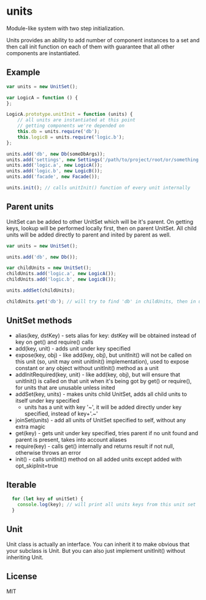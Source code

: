 # units

Module-like system with two step initialization.

Units provides an ability to add number of component instances to a set and then call init function on each of them with guarantee that all other components are instantiated.

## Example

```js
var units = new UnitSet();

var LogicA = function () {
};

LogicA.prototype.unitInit = function (units) {
	// all units are instantiated at this point
	// getting components we're depended on
	this.db = units.require('db');
	this.logicB = units.require('logic.b');
};

units.add('db', new Db(someDbArgs));
units.add('settings', new Settings('/path/to/project/root/or/something'));
units.add('logic.a', new LogicA());
units.add('logic.b', new LogicB());
units.add('facade', new Facade());

units.init(); // calls unitInit() function of every unit internally
```

## Parent units

UnitSet can be added to other UnitSet which will be it's parent. On getting keys, lookup will be performed locally first, then on parent UnitSet. All child units will be added directly to parent and inited by parent as well.

```js
var units = new UnitSet();

units.add('db', new Db());

var childUnits = new UnitSet();
childUnits.add('logic.a', new LogicA());
childUnits.add('logic.b', new LogicB());

units.addSet(childUnits);

childUnits.get('db'); // will try to find 'db' in childUnits, then in units
```

## UnitSet methods

* alias(key, dstKey) - sets alias for key: dstKey will be obtained instead of key on get() and require() calls
* add(key, unit) - adds unit under key specified
* expose(key, obj) - like add(key, obj), but unitInit() will not be called on this unit (so, unit may omit unitInit() implementation), used to expose constant or any object without unitInit() method as a unit
* addInitRequired(key, unit) - like add(key, obj), but will ensure that unitInit() is called on that unit when it's being got by get() or require(), for units that are unusable unless inited
* addSet(key, units) - makes units child UnitSet, adds all child units to itself under key specified
	* units has a unit with key '~', it will be added directly under key specified, instead of key+'.~'
* joinSet(units) - add all units of UnitSet specified to self, without any extra magic
* get(key) - gets unit under key specified, tries parent if no unit found and parent is present, takes into account aliases
* require(key) - calls get() internally and returns result if not null, otherwise throws an error
* init() - calls unitInit() method on all added units except added with opt_skipInit=true

## Iterable
```js
  for (let key of unitSet) {
    console.log(key); // will print all units keys from this unit set
  }
```

## Unit

Unit class is actually an interface.
You can inherit it to make obvious that your subclass is Unit.
But you can also just implement unitInit() without inheriting Unit.

## License

MIT
